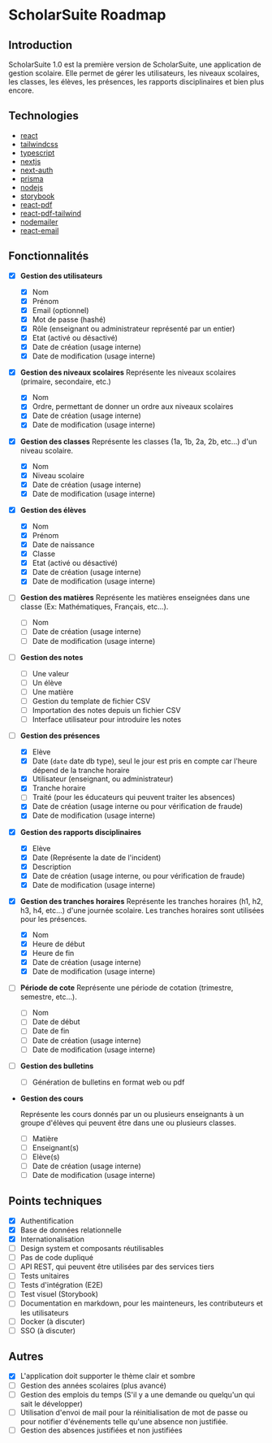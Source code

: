 # ScholarSuite Roadmap

## Introduction

ScholarSuite 1.0 est la première version de ScholarSuite, une application de gestion scolaire. Elle permet de gérer les utilisateurs, les niveaux scolaires, les classes, les élèves, les présences, les rapports disciplinaires et bien plus encore.

## Technologies

- [react](https://reactjs.org/)
- [tailwindcss](https://tailwindcss.com/)
- [typescript](https://www.typescriptlang.org/)
- [nextjs](https://nextjs.org/)
- [next-auth](https://next-auth.js.org/)
- [prisma](https://www.prisma.io/)
- [nodejs](https://nodejs.org/)
- [storybook](https://storybook.js.org/)
- [react-pdf](https://react-pdf.org/)
- [react-pdf-tailwind](https://www.npmjs.com/package/react-pdf-tailwind)
- [nodemailer](https://nodemailer.com/)
- [react-email](https://nodemailer.com)

## Fonctionnalités

- [x] **Gestion des utilisateurs**

  - [x] Nom
  - [x] Prénom
  - [x] Email (optionnel)
  - [x] Mot de passe (hashé)
  - [x] Rôle (enseignant ou administrateur représenté par un entier)
  - [x] Etat (activé ou désactivé)
  - [x] Date de création (usage interne)
  - [x] Date de modification (usage interne)

- [x] **Gestion des niveaux scolaires**
      Représente les niveaux scolaires (primaire, secondaire, etc.)

  - [x] Nom
  - [x] Ordre, permettant de donner un ordre aux niveaux scolaires
  - [x] Date de création (usage interne)
  - [x] Date de modification (usage interne)

- [x] **Gestion des classes**
      Représente les classes (1a, 1b, 2a, 2b, etc...) d'un niveau scolaire.

  - [x] Nom
  - [x] Niveau scolaire
  - [x] Date de création (usage interne)
  - [x] Date de modification (usage interne)

- [x] **Gestion des élèves**

  - [x] Nom
  - [x] Prénom
  - [x] Date de naissance
  - [x] Classe
  - [x] Etat (activé ou désactivé)
  - [x] Date de création (usage interne)
  - [x] Date de modification (usage interne)

- [ ] **Gestion des matières**
      Représente les matières enseignées dans une classe (Ex: Mathématiques, Français, etc...).

  - [ ] Nom
  - [ ] Date de création (usage interne)
  - [ ] Date de modification (usage interne)

- [ ] **Gestion des notes**

  - [ ] Une valeur
  - [ ] Un élève
  - [ ] Une matière
  - [ ] Gestion du template de fichier CSV
  - [ ] Importation des notes depuis un fichier CSV
  - [ ] Interface utilisateur pour introduire les notes

- [ ] **Gestion des présences**

  - [x] Elève
  - [x] Date (`date` date db type), seul le jour est pris en compte car l'heure dépend de la tranche horaire
  - [x] Utilisateur (enseignant, ou administrateur)
  - [x] Tranche horaire
  - [ ] Traité (pour les éducateurs qui peuvent traiter les absences)
  - [x] Date de création (usage interne ou pour vérification de fraude)
  - [x] Date de modification (usage interne)

- [x] **Gestion des rapports disciplinaires**

  - [x] Elève
  - [x] Date (Représente la date de l'incident)
  - [x] Description
  - [x] Date de création (usage interne, ou pour vérification de fraude)
  - [x] Date de modification (usage interne)

- [x] **Gestion des tranches horaires**
      Représente les tranches horaires (h1, h2, h3, h4, etc...) d'une journée scolaire. Les tranches horaires sont utilisées pour les présences.

  - [x] Nom
  - [x] Heure de début
  - [x] Heure de fin
  - [x] Date de création (usage interne)
  - [x] Date de modification (usage interne)

- [ ] **Période de cote**
      Représente une période de cotation (trimestre, semestre, etc...).

  - [ ] Nom
  - [ ] Date de début
  - [ ] Date de fin
  - [ ] Date de création (usage interne)
  - [ ] Date de modification (usage interne)

- [ ] **Gestion des bulletins**

  - [ ] Génération de bulletins en format web ou pdf

- **Gestion des cours**
  <!--
  **Note**:
  Reste beaucoup de question sur sont utilité. Ca à été pensé pour évité par exemple qu'un enseignant ai à chercher dans plusieurs classes pour voir les élèves si il donne cours à plusieurs classes (cours de langue par exemple). Mais comment le gérer dans l'interface utilisateur, car accutellement l'enseignant peut naviguer entre les classes.

  Donc ne pas implémenter temps qu'on a pas une idée claire de son utilité.
  -->

  Représente les cours donnés par un ou plusieurs enseignants à un groupe d'élèves qui peuvent être dans une ou plusieurs classes.

  - [ ] Matière
  - [ ] Enseignant(s)
  - [ ] Elève(s)
  - [ ] Date de création (usage interne)
  - [ ] Date de modification (usage interne)

## Points techniques

- [x] Authentification
- [x] Base de données relationnelle
- [x] Internationalisation
- [ ] Design system et composants réutilisables
- [ ] Pas de code dupliqué
- [ ] API REST, qui peuvent être utilisées par des services tiers
- [ ] Tests unitaires
- [ ] Tests d'intégration (E2E)
- [ ] Test visuel (Storybook)
- [ ] Documentation en markdown, pour les mainteneurs, les contributeurs et les utilisateurs
- [ ] Docker (à discuter)
- [ ] SSO (à discuter)

## Autres

- [x] L'application doit supporter le thème clair et sombre
- [ ] Gestion des années scolaires (plus avancé)
- [ ] Gestion des emplois du temps (S'il y a une demande ou quelqu'un qui sait le développer)
- [ ] Utilisation d'envoi de mail pour la réinitialisation de mot de passe ou pour notifier d'événements telle qu'une absence non justifiée.
- [ ] Gestion des absences justifiées et non justifiées
